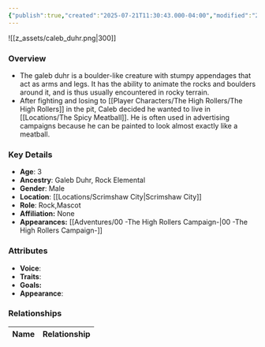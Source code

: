 ```yaml
---
{"publish":true,"created":"2025-07-21T11:30:43.000-04:00","modified":"2025-10-03T09:46:55.267-04:00","published":"2025-10-03T09:46:55.267-04:00","cssclasses":"","Age":"3","Ancestry":["Galeb Duhr, Rock Elemental"],"Gender":"Male","Location":["[[Scrimshaw City]]"],"Role":["Rock","Mascot"],"Affiliation":["None"],"Appearances":["[[00 -The High Rollers Campaign-]]"]}
---
```



![[z_assets/caleb_duhr.png|300]]

### Overview
- The galeb duhr is a boulder-like creature with stumpy appendages that act as arms and legs. It has the ability to animate the rocks and boulders around it, and is thus usually encountered in rocky terrain.
- After fighting and losing to [[Player Characters/The High Rollers/The High Rollers]] in the pit, Caleb decided he wanted to live in [[Locations/The Spicy Meatball]]. He is often used in advertising campaigns because he can be painted to look almost exactly like a meatball.

### Key Details
- **Age**: 3
- **Ancestry**: Galeb Duhr, Rock Elemental
- **Gender**: Male
- **Location**: [[Locations/Scrimshaw City\|Scrimshaw City]]
- **Role**: Rock,Mascot
- **Affiliation:** None
- **Appearances:** [[Adventures/00 -The High Rollers Campaign-\|00 -The High Rollers Campaign-]]

### Attributes
- **Voice**: 
- **Traits**: 
- **Goals:** 
- **Appearance**: 

### Relationships

| Name  | Relationship |
| ----- | ------------ |
